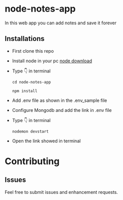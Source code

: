 # node-notes-app

In this web app you can add notes and save it forever
## Installations 

 - First clone this repo
 - Install node in your pc [node download](https://nodejs.org/)
 - Type 👇 in terminal
 
    `cd node-notes-app`
    
    `npm install`
 - Add .env file as shown in the .env_sample file 
 - Configure Mongodb and add the link in .env file
 - Type 👇 in terminal
 
   `nodemon devstart`
 - Open the link showed in terminal
 
 
 Contributing 
=========================================
Issues
------
Feel free to submit issues and enhancement requests.
